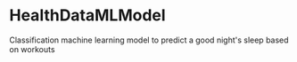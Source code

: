 # HealthDataMLModel
Classification machine learning model to predict a good night's sleep based on workouts
